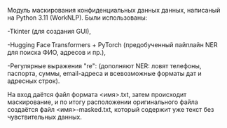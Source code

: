 Модуль маскирования конфиденциальных данных данных, написаный на Python 3.11 (WorkNLP). Были использованы:

-Tkinter (для создания GUI),

-Hugging Face Transformers + PyTorch (предобученный пайплайн NER для поиска ФИО, адресов и пр.),

-Регулярные выражения "re": (дополняют NER: ловят телефоны, паспорта, суммы, email-адреса и всевозможные форматы дат и адресных строк).



На вход даётся файл формата <имя>.txt, затем происходит маскирование, и по итогу расположении оригинального файла создаётся файл <имя>-masked.txt, который содержит уже текст без чувствительных данных.
